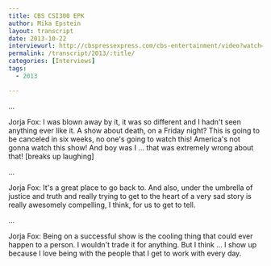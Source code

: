 ```yaml
---
title: CBS CSI300 EPK
author: Mika Epstein
layout: transcript
date: 2013-10-22
interviewurl: http://cbspressexpress.com/cbs-entertainment/video?watch=1pcg1hvw2x
permalink: /transcript/2013/:title/
categories: [Interviews]
tags:
  - 2013

---
```


...

Jorja Fox: I was blown away by it, it was so different and I hadn't seen anything ever like it. A show about death, on a Friday night? This is going to be canceled in six weeks, no one's going to watch this! America's not gonna watch this show! And boy was I ... that was extremely wrong about that! [breaks up laughing]

...

Jorja Fox: It's a great place to go back to. And also, under the umbrella of justice and truth and really trying to get to the heart of a very sad story is really awesomely compelling, I think, for us to get to tell.

...

Jorja Fox: Being on a successful show is the cooling thing that could ever happen to a person. I wouldn't trade it for anything. But I think ... I show up because I love being with the people that I get to work with every day.  
